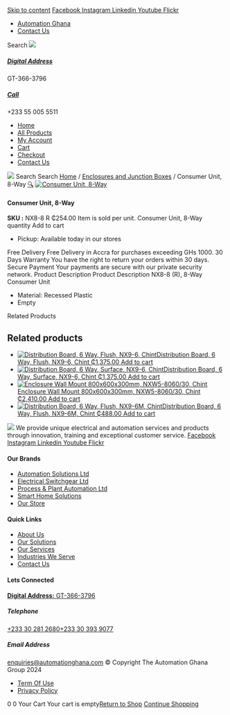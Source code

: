 [Skip to content](https://store.automationghana.com/product/consumer-unit-nx8-8-r-chint/#content)
[ Facebook ](https://www.facebook.com/automationgh/) [ Instagram ](https://www.instagram.com/automationgh/) [ Linkedin ](https://www.linkedin.com/company/the-automation-ghana-limited/) [ Youtube ](https://www.youtube.com/channel/UCurrRDUSm5oIW39VXjn1u0w) [ Flickr ](https://www.flickr.com/photos/181794037@N07/)
  * [ Automation Ghana ](https://automationghana.com)
  * [ Contact Us ](https://store.automationghana.com/contact/)


Search
[ ![](https://store.automationghana.com/wp-content/uploads/2024/04/Website-TAGG-Logo-BLUE.png) ](https://store.automationghana.com/)
[ ](https://maps.app.goo.gl/m4xeaagWCNbLk4jM6)
#####  [ Digital Address ](https://maps.app.goo.gl/m4xeaagWCNbLk4jM6)
GT-366-3796 
[ ](tel:+233550055511)
#####  [ Call ](tel:+233550055511)
+233 55 005 5511 
  * [Home](https://store.automationghana.com/)
  * [All Products](https://store.automationghana.com/shop/)
  * [My Account](https://store.automationghana.com/my-account/)
  * [Cart](https://store.automationghana.com/cart/)
  * [Checkout](https://store.automationghana.com/checkout/)
  * [Contact Us](https://store.automationghana.com/contact/)


[![](https://store.automationghana.com/wp-content/uploads/2024/04/AutomationGhana_logo_white.png)](https://store.automationghana.com)
Search
Search
[Home](https://store.automationghana.com) / [Enclosures and Junction Boxes](https://store.automationghana.com/product-category/enclosures-and-junction-boxes/) / Consumer Unit, 8-Way
[🔍](https://store.automationghana.com/product/consumer-unit-nx8-8-r-chint/)
[![Consumer Unit, 8-Way](https://store.automationghana.com/wp-content/uploads/2020/04/NX8-8-J-R-600x600.png)](https://store.automationghana.com/wp-content/uploads/2020/04/NX8-8-J-R.png)
####  Consumer Unit, 8-Way 
**SKU :** NX8-8 R 
₵254.00
Item is sold per unit.
Consumer Unit, 8-Way quantity
Add to cart
  * Pickup: Available today in our stores


Free Delivery 
Free Delivery in Accra for purchases exceeding GHs 1000. 
30 Days Warranty 
You have the right to return your orders within 30 days. 
Secure Payment 
Your payments are secure with our private security network. 
Product Description
Product Description
NX8-8 (R), 8-Way Consumer Unit 
  * Material: Recessed Plastic
  * Empty


Related Products 
## Related products
  * [![Distribution Board, 6 Way, Flush, NX9-6, Chint](https://store.automationghana.com/wp-content/uploads/2020/04/NX9-8-Flush-Chint-300x300.jpg)Distribution Board, 6 Way, Flush, NX9-6, Chint ₵1,375.00 ](https://store.automationghana.com/product/dist-board-nx9-6-flush-chint/)
[Add to cart](https://store.automationghana.com/product/consumer-unit-nx8-8-r-chint/?add-to-cart=1706)
  * [![Distribution Board, 6 Way, Surface, NX9-6, Chint](https://store.automationghana.com/wp-content/uploads/2020/04/NX9-8-Flush-Chint-300x300.jpg)Distribution Board, 6 Way, Surface, NX9-6, Chint ₵1,375.00 ](https://store.automationghana.com/product/dist-board-nx9-6-surface-chint/)
[Add to cart](https://store.automationghana.com/product/consumer-unit-nx8-8-r-chint/?add-to-cart=1707)
  * [![Enclosure Wall Mount 800x600x300mm, NXW5-8060/30, Chint](https://store.automationghana.com/wp-content/uploads/2020/04/NXW5-ENCLOSURES-300x300.png)Enclosure Wall Mount 800x600x300mm, NXW5-8060/30, Chint ₵2,410.00 ](https://store.automationghana.com/product/enclosure-nxw5-8060-30-chint/)
[Add to cart](https://store.automationghana.com/product/consumer-unit-nx8-8-r-chint/?add-to-cart=1568)
  * [![Distribution Board, 6 Way, Flush, NX9-6M, Chint](https://store.automationghana.com/wp-content/uploads/2019/11/CONSUMER-UNITS-4-e1586086541786-300x300.jpg)Distribution Board, 6 Way, Flush, NX9-6M, Chint ₵488.00 ](https://store.automationghana.com/product/distribution-board-nx9-6m-flush-chint/)
[Add to cart](https://store.automationghana.com/product/consumer-unit-nx8-8-r-chint/?add-to-cart=1505)


![](https://store.automationghana.com/wp-content/uploads/2024/04/AutomationGhana_logo_white.png)
We provide unique electrical and automation services and products through innovation, training and exceptional customer service.
[ Facebook ](https://www.facebook.com/automationgh/) [ Instagram ](https://www.instagram.com/automationgh/) [ Linkedin ](https://www.linkedin.com/company/the-automation-ghana-limited/) [ Youtube ](https://www.youtube.com/channel/UCurrRDUSm5oIW39VXjn1u0w) [ Flickr ](https://www.flickr.com/photos/181794037@N07/)
#### Our Brands
  * [ Automation Solutions Ltd ](https://store.automationghana.com/product/consumer-unit-nx8-8-r-chint/)
  * [ Electrical Switchgear Ltd ](https://store.automationghana.com/product/consumer-unit-nx8-8-r-chint/)
  * [ Process & Plant Automation Ltd ](https://store.automationghana.com/product/consumer-unit-nx8-8-r-chint/)
  * [ Smart Home Solutions ](https://store.automationghana.com/product/consumer-unit-nx8-8-r-chint/)
  * [ Our Store ](https://store.automationghana.com/product/consumer-unit-nx8-8-r-chint/)


#### Quick Links
  * [ About Us ](https://store.automationghana.com/product/consumer-unit-nx8-8-r-chint/)
  * [ Our Solutions ](https://store.automationghana.com/product/consumer-unit-nx8-8-r-chint/)
  * [ Our Services ](https://store.automationghana.com/product/consumer-unit-nx8-8-r-chint/)
  * [ Industries We Serve ](https://store.automationghana.com/product/consumer-unit-nx8-8-r-chint/)
  * [ Contact Us ](https://store.automationghana.com/product/consumer-unit-nx8-8-r-chint/)


#### Lets Connected
[**Digital Address:** GT-366-3796](https://maps.app.goo.gl/m4xeaagWCNbLk4jM6)
#####  Telephone 
[ +233 30 281 2680](tel:+233302812680)[+233 30 393 9077](https://store.automationghana.com/product/consumer-unit-nx8-8-r-chint/+233303939077)
#####  Email Address 
enquiries@automationghana.com 
© Copyright The Automation Ghana Group 2024
  * [ Term Of Use ](https://store.automationghana.com/product/consumer-unit-nx8-8-r-chint/)
  * [ Privacy Policy ](https://store.automationghana.com/product/consumer-unit-nx8-8-r-chint/)


0
0
Your Cart
Your cart is empty[Return to Shop](https://store.automationghana.com/shop/)
[Continue Shopping](https://store.automationghana.com/product/consumer-unit-nx8-8-r-chint/)

